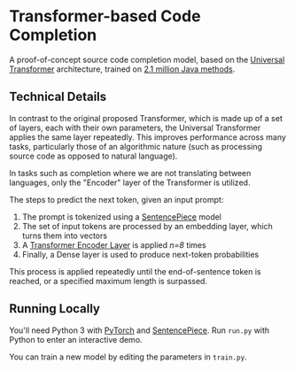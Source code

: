 # Transformer-based Code Completion

A proof-of-concept source code completion model,
based on the [Universal Transformer](https://arxiv.org/abs/1807.03819) 
architecture, trained on [2.1 million Java methods](http://leclair.tech/data/funcom/).

## Technical Details

In contrast to the original proposed Transformer, which is made up of a set of
layers, each with their own parameters, the Universal Transformer applies the same
layer repeatedly. This improves performance across many tasks, particularly
those of an algorithmic nature (such as processing source code as opposed to 
natural language).

In tasks such as completion where we are not translating between languages,
only the "Encoder" layer of the Transformer is utilized.

The steps to predict the next token, given an input prompt:
1. The prompt is tokenized using a [SentencePiece](https://github.com/google/sentencepiece) model
2. The set of input tokens are processed by an embedding layer, which turns
them into vectors
3. A [Transformer Encoder Layer](https://pytorch.org/docs/master/generated/torch.nn.TransformerEncoderLayer.html) 
is applied *n=8* times
4. Finally, a Dense layer is used to produce next-token probabilities

This process is applied repeatedly until the end-of-sentence token is reached,
or a specified maximum length is surpassed.

## Running Locally
You'll need Python 3 with [PyTorch](https://pytorch.org/) and [SentencePiece](https://github.com/google/sentencepiece).
Run ``run.py`` with Python to enter an interactive demo.

You can train a new model by editing the parameters in ``train.py``.
